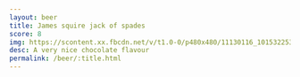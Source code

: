 ```yaml
---
layout: beer
title: James squire jack of spades
score: 8
img: https://scontent.xx.fbcdn.net/v/t1.0-0/p480x480/11130116_10153225365978745_2851210165116478542_n.jpg?oh=a6168248ba54f0990d9029347fab3973&oe=58D3DC98
desc: A very nice chocolate flavour
permalink: /beer/:title.html
---
```

